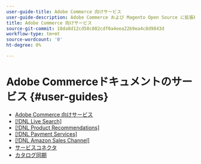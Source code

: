 ```yaml
---
user-guide-title: Adobe Commerce 向けサービス
user-guide-description: Adobe Commerce および Magento Open Source に拡張機能を提供するホストサービスのドキュメントとリソース。
title: Adobe Commerce 向けサービス
source-git-commit: 18da8d12cd50c802cdf0a4eea22b9ea4c8d9843d
workflow-type: tm+mt
source-wordcount: '0'
ht-degree: 0%

---
```


# Adobe Commerceドキュメントのサービス {#user-guides}

- [Adobe Commerce 向けサービス](home.md)
- [[!DNL Live Search]](https://experienceleague.adobe.com/docs/commerce-merchant-services/live-search/guide-overview.html)
- [[!DNL Product Recommendations]](https://experienceleague-review.corp.adobe.com/docs/commerce-merchant-services/product-recommendations/guide-overview.html)
- [[!DNL Payment Services]](https://experienceleague-review.corp.adobe.com/docs/commerce-merchant-services/payment-services/guide-overview.html)
- [[!DNL Amazon Sales Channel]](https://experienceleague.adobe.com/docs/commerce-channels/amazon/guide-overview.html)
- [サービスコネクタ](/help/landing/saas.md)
- [カタログ同期](/help/landing/catalog-sync.md)
